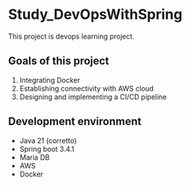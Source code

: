 # Study_DevOpsWithSpring

This project is devops learning project.



## Goals of this project

1. Integrating Docker
2. Establishing connectivity  with AWS cloud
3. Designing and implementing a CI/CD pipeline



## Development environment

- Java 21 (corretto)
- Spring boot 3.4.1
- Maria DB
- AWS
- Docker

